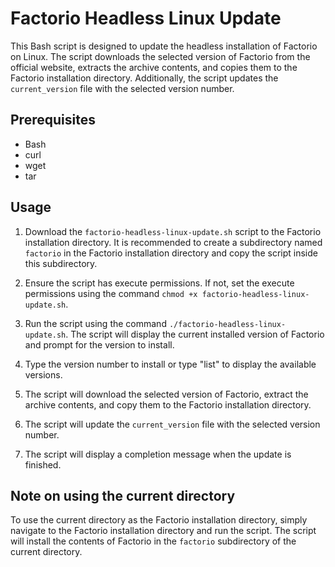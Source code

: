 # Factorio Headless Linux Update

This Bash script is designed to update the headless installation of Factorio on Linux. The script downloads the selected version of Factorio from the official website, extracts the archive contents, and copies them to the Factorio installation directory. Additionally, the script updates the `current_version` file with the selected version number.

## Prerequisites

- Bash
- curl
- wget
- tar

## Usage

1. Download the `factorio-headless-linux-update.sh` script to the Factorio installation directory. It is recommended to create a subdirectory named `factorio` in the Factorio installation directory and copy the script inside this subdirectory.

2. Ensure the script has execute permissions. If not, set the execute permissions using the command `chmod +x factorio-headless-linux-update.sh`.

3. Run the script using the command `./factorio-headless-linux-update.sh`. The script will display the current installed version of Factorio and prompt for the version to install.

4. Type the version number to install or type "list" to display the available versions.

5. The script will download the selected version of Factorio, extract the archive contents, and copy them to the Factorio installation directory.

6. The script will update the `current_version` file with the selected version number.

7. The script will display a completion message when the update is finished.

## Note on using the current directory

To use the current directory as the Factorio installation directory, simply navigate to the Factorio installation directory and run the script. The script will install the contents of Factorio in the `factorio` subdirectory of the current directory.


